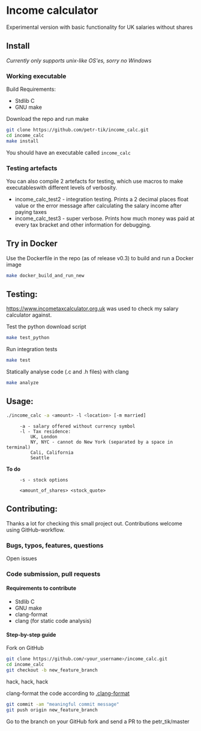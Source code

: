 # Income calculator

Experimental version with basic functionality for UK salaries without shares

## Install 

_Currently only supports unix-like OS'es, sorry no Windows_

### Working executable

Build Requirements:
 - Stdlib C
 - GNU make

Download the repo and run make
```bash
git clone https://github.com/petr-tik/income_calc.git
cd income_calc
make install
```

You should have an executable called ```income_calc```

### Testing artefacts

You can also compile 2 artefacts for testing, which use macros to make executableswith different levels of verbosity.  
 - income\_calc\_test2 - integration testing. Prints a 2 decimal places float value or the error message after calculating the salary income after paying taxes
 - income\_calc\_test3 - super verbose. Prints how much money was paid at every tax bracket and other information for debugging. 

## Try in Docker

Use the Dockerfile in the repo (as of release v0.3) to build and run a Docker image

```bash
make docker_build_and_run_new
```

## Testing: 

https://www.incometaxcalculator.org.uk was used to check my salary calculator against.

Test the python download script
```bash
make test_python
```

Run integration tests
```bash
make test
```

Statically analyse code (.c and .h files) with clang
```bash
make analyze
```

## Usage: 

```bash
./income_calc -a <amount> -l <location> [-m married]
```
         -a - salary offered without currency symbol
         -l - Tax residence: 
             UK, London
             NY, NYC - cannot do New York (separated by a space in terminal)
             Cali, California
             Seattle

**To do**
         
         -s - stock options 

         <amount_of_shares> <stock_quote>


## Contributing:

Thanks a lot for checking this small project out. 
Contributions welcome using GitHub-workflow. 

### Bugs, typos, features, questions

Open issues

### Code submission, pull requests

#### Requirements to contribute
 - Stdlib C
 - GNU make
 - clang-format
 - clang (for static code analysis)

#### Step-by-step guide

Fork on GitHub
```bash
git clone https://github.com/<your_username>/income_calc.git
cd income_calc
git checkout -b new_feature_branch
```
hack, hack, hack

clang-format the code according to [.clang-format](.clang-format)

```bash
git commit -am "meaningful commit message"
git push origin new_feature_branch
```

Go to the branch on your GitHub fork and send a PR to the petr_tik/master
